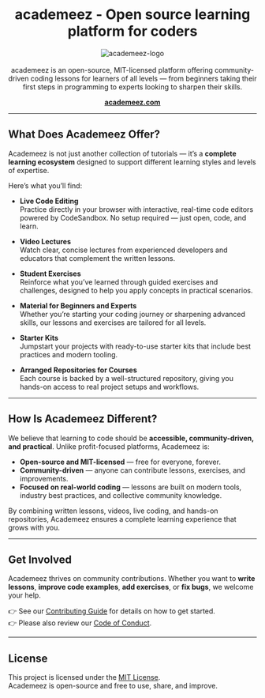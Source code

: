 <h1 align="center">academeez - Open source learning platform for coders</h1>

<p align="center">
  <img src="https://www.academeez.com/_astro/logo-light.BUToeAsh_A0IIg.svg" alt="academeez-logo"/>
  <br>
  <br>
  academeez is an open-source, MIT-licensed platform offering community-driven coding lessons for learners of all levels — from beginners taking their first steps in programming to experts looking to sharpen their skills.
</p>

<p align="center">
  <a href="https://www.academeez.com"><strong>academeez.com</strong></a>
  <br>
</p>

<hr>

## What Does Academeez Offer?

Academeez is not just another collection of tutorials — it’s a **complete learning ecosystem** designed to support different learning styles and levels of expertise.  

Here’s what you’ll find:

- **Live Code Editing**  
  Practice directly in your browser with interactive, real-time code editors powered by CodeSandbox. No setup required — just open, code, and learn.

- **Video Lectures**  
  Watch clear, concise lectures from experienced developers and educators that complement the written lessons.

- **Student Exercises**  
  Reinforce what you’ve learned through guided exercises and challenges, designed to help you apply concepts in practical scenarios.

- **Material for Beginners and Experts**  
  Whether you’re starting your coding journey or sharpening advanced skills, our lessons and exercises are tailored for all levels.

- **Starter Kits**  
  Jumpstart your projects with ready-to-use starter kits that include best practices and modern tooling.

- **Arranged Repositories for Courses**  
  Each course is backed by a well-structured repository, giving you hands-on access to real project setups and workflows.

---

## How Is Academeez Different?

We believe that learning to code should be **accessible, community-driven, and practical**. Unlike profit-focused platforms, Academeez is:

- **Open-source and MIT-licensed** — free for everyone, forever.  
- **Community-driven** — anyone can contribute lessons, exercises, and improvements.  
- **Focused on real-world coding** — lessons are built on modern tools, industry best practices, and collective community knowledge.  

By combining written lessons, videos, live coding, and hands-on repositories, Academeez ensures a complete learning experience that grows with you.

---

## Get Involved

Academeez thrives on community contributions. Whether you want to **write lessons**, **improve code examples**, **add exercises**, or **fix bugs**, we welcome your help.  

👉 See our [Contributing Guide](CONTRIBUTING.md) for details on how to get started.  
👉 Please also review our [Code of Conduct](CODE_OF_CONDUCT.md).  

---

## License

This project is licensed under the [MIT License](LICENSE).  
Academeez is open-source and free to use, share, and improve.
